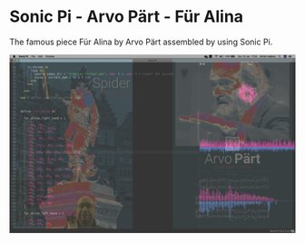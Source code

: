 # Sonic Pi - Arvo Pärt - Für Alina

The famous piece Für Alina by Arvo Pärt assembled by using Sonic Pi.

![alt text](sonic_pi_arvo_part_cover.png "Sonic Pi - Arvo Pärt, Für Alina")
